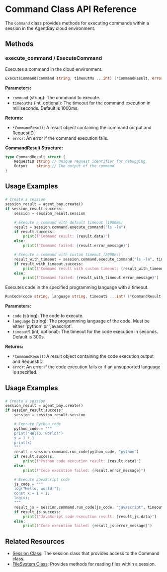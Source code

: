 # Command Class API Reference

The `Command` class provides methods for executing commands within a session in the AgentBay cloud environment.

## Methods

### execute_command / ExecuteCommand

Executes a command in the cloud environment.


```go
ExecuteCommand(command string, timeoutMs ...int) (*CommandResult, error)
```

**Parameters:**
- `command` (string): The command to execute.
- `timeoutMs` (int, optional): The timeout for the command execution in milliseconds. Default is 1000ms.

**Returns:**
- `*CommandResult`: A result object containing the command output and RequestID.
- `error`: An error if the command execution fails.

**CommandResult Structure:**
```go
type CommandResult struct {
    RequestID string // Unique request identifier for debugging
    Output    string // The output of the command
}
```

## Usage Examples

###

```python
# Create a session
session_result = agent_bay.create()
if session_result.success:
    session = session_result.session

    # Execute a command with default timeout (1000ms)
    result = session.command.execute_command("ls -la")
    if result.success:
        print(f"Command result: {result.data}")
    else:
        print(f"Command failed: {result.error_message}")

    # Execute a command with custom timeout (2000ms)
    result_with_timeout = session.command.execute_command("ls -la", timeout_ms=2000)
    if result_with_timeout.success:
        print(f"Command result with custom timeout: {result_with_timeout.data}")
    else:
        print(f"Command failed: {result_with_timeout.error_message}")
```


Executes code in the specified programming language with a timeout.


```go
RunCode(code string, language string, timeoutS ...int) (*CommandResult, error)
```

**Parameters:**
- `code` (string): The code to execute.
- `language` (string): The programming language of the code. Must be either 'python' or 'javascript'.
- `timeoutS` (int, optional): The timeout for the code execution in seconds. Default is 300s.

**Returns:**
- `*CommandResult`: A result object containing the code execution output and RequestID.
- `error`: An error if the code execution fails or if an unsupported language is specified.

## Usage Examples

###

```python
# Create a session
session_result = agent_bay.create()
if session_result.success:
    session = session_result.session

    # Execute Python code
    python_code = """
    print("Hello, world!")
    x = 1 + 1
    print(x)
    """
    result = session.command.run_code(python_code, "python")
    if result.success:
        print(f"Python code execution result: {result.data}")
    else:
        print(f"Code execution failed: {result.error_message}")

    # Execute JavaScript code
    js_code = """
    log("Hello, world!");
    const x = 1 + 1;
    log(x);
    """
    result_js = session.command.run_code(js_code, "javascript", timeout_s=600)
    if result_js.success:
        print(f"JavaScript code execution result: {result_js.data}")
    else:
        print(f"Code execution failed: {result_js.error_message}")
```

## Related Resources

- [Session Class](session.md): The session class that provides access to the Command class.
- [FileSystem Class](filesystem.md): Provides methods for reading files within a session.